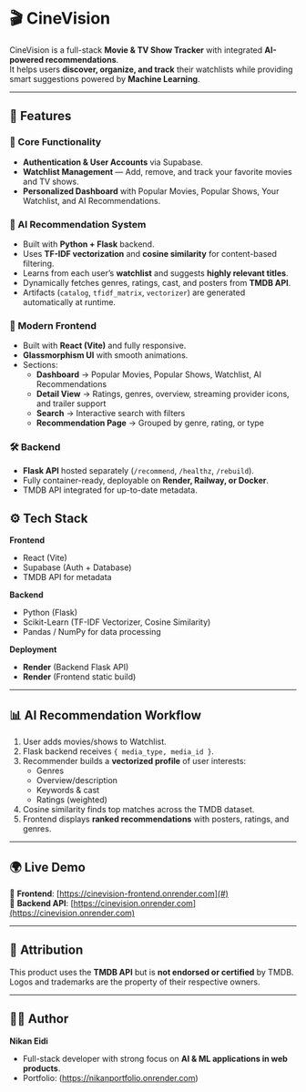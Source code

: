 # 🎬 CineVision

CineVision is a full-stack **Movie & TV Show Tracker** with integrated **AI-powered recommendations**.  
It helps users **discover, organize, and track** their watchlists while providing smart suggestions powered by **Machine Learning**.

---

## 🚀 Features

### 🔑 Core Functionality

- **Authentication & User Accounts** via Supabase.
- **Watchlist Management** — Add, remove, and track your favorite movies and TV shows.
- **Personalized Dashboard** with Popular Movies, Popular Shows, Your Watchlist, and AI Recommendations.

### 🤖 AI Recommendation System

- Built with **Python + Flask** backend.
- Uses **TF-IDF vectorization** and **cosine similarity** for content-based filtering.
- Learns from each user’s **watchlist** and suggests **highly relevant titles**.
- Dynamically fetches genres, ratings, cast, and posters from **TMDB API**.
- Artifacts (`catalog`, `tfidf_matrix`, `vectorizer`) are generated automatically at runtime.

### 🎨 Modern Frontend

- Built with **React (Vite)** and fully responsive.
- **Glassmorphism UI** with smooth animations.
- Sections:  
  - **Dashboard** → Popular Movies, Popular Shows, Watchlist, AI Recommendations  
  - **Detail View** → Ratings, genres, overview, streaming provider icons, and trailer support  
  - **Search** → Interactive search with filters  
  - **Recommendation Page** → Grouped by genre, rating, or type  

### 🛠️ Backend

- **Flask API** hosted separately (`/recommend`, `/healthz`, `/rebuild`).  
- Fully container-ready, deployable on **Render, Railway, or Docker**.  
- TMDB API integrated for up-to-date metadata.  


## ⚙️ Tech Stack

**Frontend**

- React (Vite)  
- Supabase (Auth + Database)  
- TMDB API for metadata  

**Backend**

- Python (Flask)  
- Scikit-Learn (TF-IDF Vectorizer, Cosine Similarity)  
- Pandas / NumPy for data processing  

**Deployment**

- **Render** (Backend Flask API)  
- **Render** (Frontend static build)  

---

## 📊 AI Recommendation Workflow

1. User adds movies/shows to Watchlist.  
2. Flask backend receives `{ media_type, media_id }`.  
3. Recommender builds a **vectorized profile** of user interests:
   - Genres  
   - Overview/description  
   - Keywords & cast  
   - Ratings (weighted)  
4. Cosine similarity finds top matches across the TMDB dataset.  
5. Frontend displays **ranked recommendations** with posters, ratings, and genres.

---

## 🌍 Live Demo

🔗 **Frontend**: [https://cinevision-frontend.onrender.com](#)  
🔗 **Backend API**: [https://cinevision.onrender.com](https://cinevision.onrender.com)  

---

## 📝 Attribution

This product uses the **TMDB API** but is **not endorsed or certified** by TMDB.  
Logos and trademarks are the property of their respective owners.

---

## 👨‍💻 Author

**Nikan Eidi**  

- Full-stack developer with strong focus on **AI & ML applications in web products**.  
- Portfolio: (https://nikanportfolio.onrender.com)
